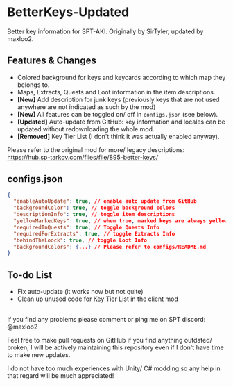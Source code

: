 # BetterKeys-Updated

Better key information for SPT-AKI. Originally by SirTyler, updated by maxloo2.

## Features & Changes

- Colored background for keys and keycards according to which map they belongs to.
- Maps, Extracts, Quests and Loot information in the item descriptions.
- **[New]** Add description for junk keys (previously keys that are not used anywhere are not indicated as such by the mod)
- **[New]** All features can be toggled on/ off in `configs.json` (see below).
- **[Updated]** Auto-update from GitHub: key information and locales can be updated without redownloading the whole mod.
- **[Removed]** Key Tier List (I don't think it was actually enabled anyway).

Please refer to the original mod for more/ legacy descriptions: https://hub.sp-tarkov.com/files/file/895-better-keys/

## configs.json

```JSON
{
  "enableAutoUpdate": true, // enable auto update from GitHub
  "backgroundColor": true, // toggle background colors
  "descriptionInfo": true, // toggle item descriptions
  "yellowMarkedKeys": true, // when true, marked keys are always yellow (vanilla behavior)
  "requiredInQuests": true, // Toggle Quests Info
  "requiredForExtracts": true, // toggle Extracts Info
  "behindTheLoock": true, // toggle Loot Info
  "backgroundColors": {...} // Please refer to configs/README.md
}
```

## To-do List

- Fix auto-update (it works now but not quite)
- Clean up unused code for Key Tier List in the client mod

##

If you find any problems please comment or ping me on SPT discord: @maxloo2

Feel free to make pull requests on GitHub if you find anything outdated/ broken, I will be actively maintaining this repository even if I don't have time to make new updates.

I do not have too much experiences with Unity/ C# modding so any help in that regard will be much appreciated!
